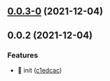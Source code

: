 ## [0.0.3-0](https://github.com/lxchuan12/create-repo/compare/0.0.2...0.0.3-0) (2021-12-04)

## 0.0.2 (2021-12-04)


### Features

* 🎸 init ([c1edcac](https://github.com/lxchuan12/create-repo/commit/c1edcac6087863d43b40f02e7c9fa291603b129e))


